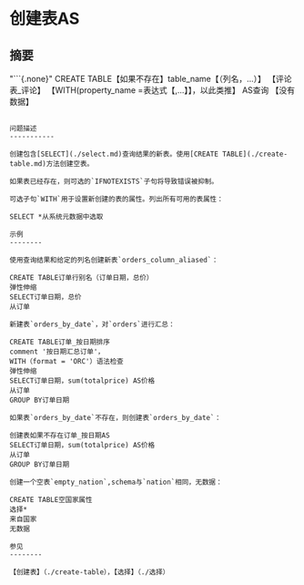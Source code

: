 创建表AS
===============

摘要
--------

"```{.none}"
CREATE TABLE【如果不存在】table_name【（列名，...）】
【评论表_评论】
【WITH(property_name =表达式【,...】】，以此类推】
AS查询
【没有数据】
```

问题描述
-----------

创建包含[SELECT](./select.md)查询结果的新表。使用[CREATE TABLE](./create-table.md)方法创建空表。

如果表已经存在，则可选的`IFNOTEXISTS`子句将导致错误被抑制。

可选子句`WITH`用于设置新创建的表的属性。列出所有可用的表属性：

SELECT *从系统元数据中选取

示例
--------

使用查询结果和给定的列名创建新表`orders_column_aliased`：

CREATE TABLE订单行别名（订单日期，总价）
弹性伸缩
SELECT订单日期，总价
从订单

新建表`orders_by_date`，对`orders`进行汇总：

CREATE TABLE订单_按日期排序
comment '按日期汇总订单'，
WITH（format = 'ORC'）语法检查
弹性伸缩
SELECT订单日期，sum(totalprice) AS价格
从订单
GROUP BY订单日期

如果表`orders_by_date`不存在，则创建表`orders_by_date`：

创建表如果不存在订单_按日期AS
SELECT订单日期，sum(totalprice) AS价格
从订单
GROUP BY订单日期

创建一个空表`empty_nation`,schema与`nation`相同，无数据：

CREATE TABLE空国家属性
选择*
来自国家
无数据

参见
--------

【创建表】（./create-table），【选择】（./选择）
